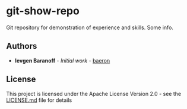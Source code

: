 # git-show-repo
Git repository for demonstration of experience and skills.
Some info.

## Authors

* **Ievgen Baranoff** - *Initial work* - [baeron](https://github.com/baeron)

## License

This project is licensed under the Apache License Version 2.0 - see the [LICENSE.md](https://github.com/baeron/git-show-repo/blob/master/LICENSE) file for details